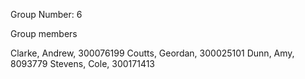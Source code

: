Group Number: 6

Group members

Clarke, Andrew, 300076199
Coutts, Geordan, 300025101
Dunn, Amy, 8093779
Stevens, Cole, 300171413
